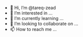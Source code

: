 - 👋 Hi, I’m @tareq-zead
- 👀 I’m interested in ...
- 🌱 I’m currently learning ...
- 💞️ I’m looking to collaborate on ...
- 📫 How to reach me ...

<!---
tareq-zead/tareq-zead is a ✨ special ✨ repository because its `README.md` (this file) appears on your GitHub profile.
You can click the Preview link to take a look at your changes.
--->
